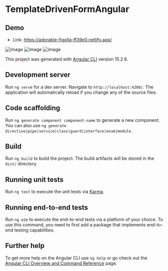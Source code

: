 # TemplateDrivenFormAngular

## Demo
* Link: https://adorable-figolla-ff39e0.netlify.app/

![image](https://user-images.githubusercontent.com/124909303/233322819-6e72ab59-35c7-4435-ad48-80f0ed25c691.png)
![image](https://user-images.githubusercontent.com/124909303/233322889-5de28d7e-10b7-4aa6-b24d-24e241606ed1.png)
![image](https://user-images.githubusercontent.com/124909303/233322991-261369f6-1441-4e08-87b1-15d503520397.png)


This project was generated with [Angular CLI](https://github.com/angular/angular-cli) version 15.2.6.

## Development server

Run `ng serve` for a dev server. Navigate to `http://localhost:4200/`. The application will automatically reload if you change any of the source files.

## Code scaffolding

Run `ng generate component component-name` to generate a new component. You can also use `ng generate directive|pipe|service|class|guard|interface|enum|module`.

## Build

Run `ng build` to build the project. The build artifacts will be stored in the `dist/` directory.

## Running unit tests

Run `ng test` to execute the unit tests via [Karma](https://karma-runner.github.io).

## Running end-to-end tests

Run `ng e2e` to execute the end-to-end tests via a platform of your choice. To use this command, you need to first add a package that implements end-to-end testing capabilities.

## Further help

To get more help on the Angular CLI use `ng help` or go check out the [Angular CLI Overview and Command Reference](https://angular.io/cli) page.
